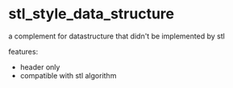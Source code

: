 # stl_style_data_structure
a complement for datastructure that didn't be implemented by stl

features:
* header only
* compatible with stl algorithm
